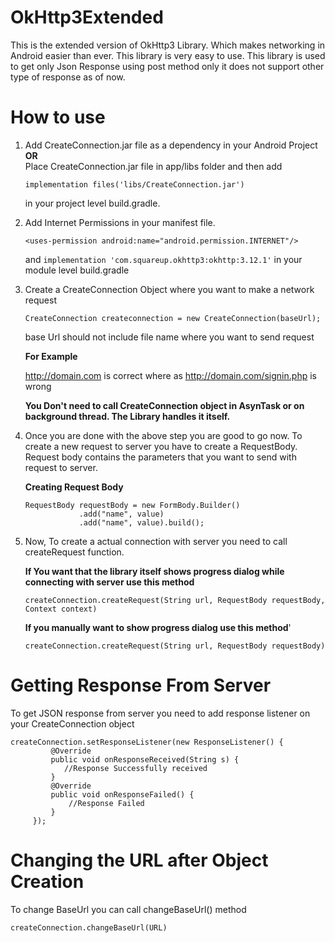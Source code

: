 # OkHttp3Extended

This is the extended version of OkHttp3 Library. Which makes networking in Android easier than ever. This library is very easy to use. This library is used to get only Json Response using post method only it does not support other type of response as of now.

# How to use

1. Add CreateConnection.jar file as a dependency in your Android Project                              
                                **OR**                      
   Place CreateConnection.jar file in app/libs folder and then add 
   
    ```
    implementation files('libs/CreateConnection.jar')
    ```
    
   in your project level build.gradle.
   
2. Add Internet Permissions in your manifest file.

   ```<uses-permission android:name="android.permission.INTERNET"/>```
   
   and 
   ```implementation 'com.squareup.okhttp3:okhttp:3.12.1'```
   in your module level build.gradle

3. Create a CreateConnection Object where you want to make a network request

   ```CreateConnection createconnection = new CreateConnection(baseUrl);```
   
   base Url should not include file name where you want to send request
   
   **For  Example**
   
   http://domain.com is correct where as http://domain.com/signin.php is wrong
   
   **You Don't need to call CreateConnection object in AsynTask or on background thread. The Library handles it itself.**

4. Once you are done with the above step you are good to go now. To create a new request to server you have to create a RequestBody. Request body contains the parameters that you want to send with request to server.

   **Creating Request Body**
   
    ```
    RequestBody requestBody = new FormBody.Builder()
                .add("name", value)
                .add("name", value).build();
    ```
               
5. Now, To create a actual connection with server you need to call createRequest function.

   **If You want that the library itself shows progress dialog while connecting with server use this method**
     
     ```
     createConnection.createRequest(String url, RequestBody requestBody, Context context)
     ```

   **If you manually want to show progress dialog use this method**'
     
     ```
     createConnection.createRequest(String url, RequestBody requestBody)
     ```
     
# Getting Response From Server

To get JSON response from server you need to add response listener on your CreateConnection object
  
   ```
   createConnection.setResponseListener(new ResponseListener() {     
            @Override
            public void onResponseReceived(String s) {
               //Response Successfully received
            }
            @Override
            public void onResponseFailed() {
                //Response Failed
            }
        });
   ```
# Changing the URL after Object Creation
 
To change BaseUrl you can call changeBaseUrl() method

```createConnection.changeBaseUrl(URL)```
